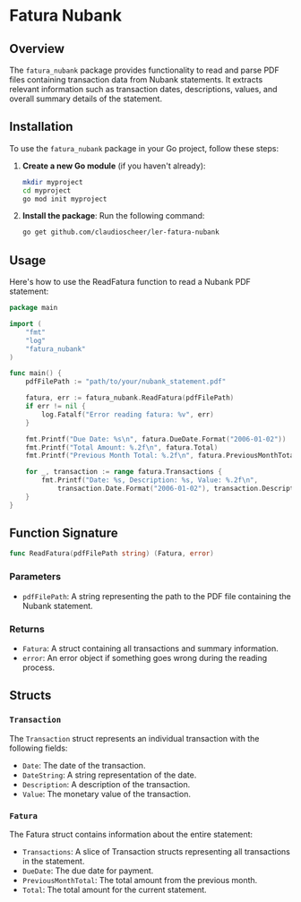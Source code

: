 # Fatura Nubank

## Overview

The `fatura_nubank` package provides functionality to read and parse PDF files containing transaction data from Nubank statements. It extracts relevant information such as transaction dates, descriptions, values, and overall summary details of the statement.

## Installation

To use the `fatura_nubank` package in your Go project, follow these steps:

1. **Create a new Go module** (if you haven't already):

   ```bash
   mkdir myproject
   cd myproject
   go mod init myproject
   ```

2. **Install the package**: Run the following command:

   ```bash
   go get github.com/claudioscheer/ler-fatura-nubank
   ```

## Usage

Here's how to use the ReadFatura function to read a Nubank PDF statement:

```go
package main

import (
    "fmt"
    "log"
    "fatura_nubank"
)

func main() {
    pdfFilePath := "path/to/your/nubank_statement.pdf"

    fatura, err := fatura_nubank.ReadFatura(pdfFilePath)
    if err != nil {
    	log.Fatalf("Error reading fatura: %v", err)
    }

    fmt.Printf("Due Date: %s\n", fatura.DueDate.Format("2006-01-02"))
    fmt.Printf("Total Amount: %.2f\n", fatura.Total)
    fmt.Printf("Previous Month Total: %.2f\n", fatura.PreviousMonthTotal)

    for _, transaction := range fatura.Transactions {
    	fmt.Printf("Date: %s, Description: %s, Value: %.2f\n",
    		transaction.Date.Format("2006-01-02"), transaction.Description, transaction.Value)
    }
}
```

## Function Signature

```go
func ReadFatura(pdfFilePath string) (Fatura, error)
```

### Parameters

- `pdfFilePath`: A string representing the path to the PDF file containing the Nubank statement.

### Returns

- `Fatura`: A struct containing all transactions and summary information.
- `error`: An error object if something goes wrong during the reading process.

## Structs

### `Transaction`

The `Transaction` struct represents an individual transaction with the following fields:

- `Date`: The date of the transaction.
- `DateString`: A string representation of the date.
- `Description`: A description of the transaction.
- `Value`: The monetary value of the transaction.

### `Fatura`

The Fatura struct contains information about the entire statement:

- `Transactions`: A slice of Transaction structs representing all transactions in the statement.
- `DueDate`: The due date for payment.
- `PreviousMonthTotal`: The total amount from the previous month.
- `Total`: The total amount for the current statement.
